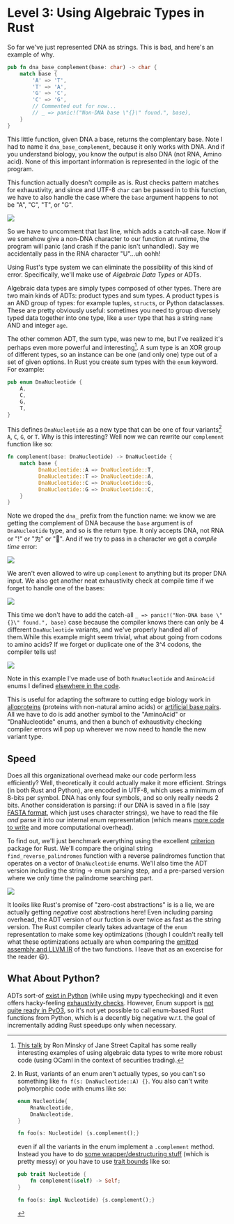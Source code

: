 # Level 3: Using Algebraic Types in Rust

So far we've just represented DNA as strings. This is bad, and here's an example of why. 

``` rust
pub fn dna_base_complement(base: char) -> char {
    match base {
        'A' => 'T',
        'T' => 'A',
        'G' => 'C',
        'C' => 'G',
        // Commented out for now...
        // _ => panic!("Non-DNA base \"{}\" found.", base),
    }
}
```

This little function, given DNA a base, returns the complentary base. Note I had to name it `dna_base_complement`, because it only works with DNA. And if you understand biology, you know the output is also DNA (not RNA, Amino acid). None of this important information is represented in the logic of the program.

This function actually doesn't compile as is. Rust checks pattern matches for exhaustivity, and since and UTF-8 `char` can be passed in to this function, we have to also handle the case where the `base` argument happens to not be "A", "C", "T", or "G". 

![](2021-11-12-08-45-01.png)

So we have to uncomment that last line, which adds a catch-all case. Now if we somehow give a non-DNA character to our function at runtime, the program will panic (and crash if the panic isn't unhandled). Say we accidentally pass in the RNA character "U"...uh oohh! 

Using Rust's type system we can eliminate the possibility of this kind of error. Specifically, we'll make use of _Algebraic Data Types_ or ADTs.

Algebraic data types are simply types composed of other types. There are two main kinds of ADTs: product types and sum types. A product types is an AND group of types: for example tuples, `struct`s, or Python dataclasses. These are pretty obviously useful: sometimes you need to group diversely typed data together into one type, like a `user` type that has a string `name` AND and integer `age`. 

The other common ADT, the sum type, was new to me, but I've realized it's perhaps even more powerful and interesting[^2]. A sum type is an XOR group of different types, so an instance can be one (and only one) type out of a set of given options. In Rust you create sum types with the `enum` keyword. For example:

``` rust
pub enum DnaNucleotide {
    A,
    C,
    G,
    T,
}
```

This defines `DnaNucleotide` as a new type that can be one of four variants[^3] `A`, `C`, `G`, or `T`. Why is this interesting? Well now we can rewrite our `complement` function like so:

``` rust
fn complement(base: DnaNucleotide) -> DnaNucleotide {
    match base {
          DnaNucleotide::A => DnaNucleotide::T,
          DnaNucleotide::T => DnaNucleotide::A,
          DnaNucleotide::C => DnaNucleotide::G,
          DnaNucleotide::G => DnaNucleotide::C,
    }
}
```

Note we droped the `dna_` prefix from the function name: we know we are getting the complement of DNA because the `base` argument is of `DnaNucleotide` type, and so is the return type. It only accepts DNA, not RNA or "!" or "为" or "🌯". And if we try to pass in a character we get a _compile time_ error:

![](2021-11-12-09-45-14.png)

We aren't even allowed to wire up `complement` to anything but its proper DNA input. We also get another neat exhaustivity check at compile time if we forget to handle one of the bases:

![](2021-11-12-09-40-15.png)

This time we don't have to add the catch-all `_ => panic!("Non-DNA base \"{}\" found.", base)` case because the compiler knows there can only be 4 different `DnaNucleotide` variants, and we've properly handled all of them.While this example might seem trivial, what about going from codons to amino acids? If we forget or duplicate one of the 3^4 codons, the compiler tells us!

![](2021-11-12-09-49-10.png)

Note in this example I've made use of both `RnaNucleotide` and `AminoAcid` enums I defined [elsewhere in the code](https://github.com/cyniphile/rosalind/blob/main/bio-lib-algebraic-rs/src/lib.rs). 

This is useful for adapting the software to cutting edge biology work in [alloproteins](https://en.wikipedia.org/wiki/Alloprotein#:~:text=An%20alloprotein%20is%20a%20novel,non%2Dnatural%22%20amino%20acids.&text=The%20usual%20mechanisms%2C%20which%20produce,novel%20proteins%20the%20same%20way.) (proteins with non-natural amino acids) or [artificial base pairs](https://en.wikipedia.org/wiki/D5SICS). All we have to do is add another symbol to the "AminoAcid" or "DnaNucleotide" enums, and then a bunch of exhaustivity checking compiler errors will pop up wherever we now need to handle the new variant type. 

## Speed

Does all this organizational overhead make our code perform less efficiently? Well, theoretically it could actually make it more efficient. Strings (in both Rust and Python), are encoded in UTF-8, which uses a minimum of 8-bits per symbol. DNA has only four symbols, and so only really needs 2 bits. Another consideration is parsing: if our DNA is saved in a file (say [FASTA format](https://en.wikipedia.org/wiki/FASTA_format), which just uses character strings), we have to read the file _and_ parse it into our internal enum representation (which means [more code to write](https://github.com/cyniphile/rosalind/blob/99c3fdb60985b09e9418b308d9bdae4a7657ecbe/bio-lib-algebraic-rs/src/lib.rs#L86) and more computational overhead).

To find out, we'll just benchmark everything using the excellent [criterion](https://github.com/bheisler/criterion.rs) package for Rust. We'll compare the original string `find_reverse_palindromes` function with a reverse palindromes function that operates on a vector of `DnaNucleotide` enums. We'll also time the ADT version including the string -> enum parsing step, and a pre-parsed version where we only time the palindrome searching part. 

![](Schermata-2021-11-16-alle-15.51.28.png)

It looiks like Rust's promise of "zero-cost abstractions" is is a lie, we are actually getting _negative_ cost abstractions here! Even including parsing overhead, the ADT version of our fuction is over twice as fast as the string version. The Rust compiler clearly takes advantage of the `enum` representation to make some key optimizations (though I couldn't really tell what these optimizations actually are when comparing the [emitted assembly and LLVM IR](https://github.com/cyniphile/rosalind/blob/main/bio-lib-algebraic-rs/asm_output/find_reverse_palindromes_adt.asm) of the two functions. I leave that as an excercise for the reader 😃). 

## What About Python?

ADTs sort-of [exist in Python](https://stackoverflow.com/questions/16258553/how-can-i-define-algebraic-data-types-in-python) (while using mypy typechecking) and it even offers hacky-feeling [exhaustivity checks](https://hakibenita.com/python-mypy-exhaustive-checking). However, Enum support is [not quite ready in PyO3](https://github.com/PyO3/pyo3/issues/834), so it's not yet possible to call enum-based Rust functions from Python, which is a decently big negative w.r.t. the goal of incrementally adding Rust speedups only when necessary.

[^2]: [This talk](https://youtu.be/FnBPECrSC7o?t=1867) by Ron Minsky of Jane Street Capital has some really interesting examples of using algebraic data types to write more robust code (using OCaml in the context of securities trading).

[^3]: In Rust, variants of an enum aren't actually types, so you can't so something like `fn f(s: DnaNucleotide::A) {}`. You also can't write polymorphic code with enums like so:
    ```rust
    enum Nucleotide{
        RnaNucleotide,
        DnaNucleotide,
    }

    fn foo(s: Nucleotide) {s.complement();}
    ```
    even if all the variants in the enum implement a `.complement` method. Instead you have to do [some wrapper/destructuring stuff](https://stackoverflow.com/questions/51188460/how-can-i-structure-destructure-an-enum-of-enums) (which is pretty messy) or you have to use [trait bounds](https://doc.rust-lang.org/rust-by-example/generics/bounds.html) like so: 
    ``` rust
    pub trait Nucleotide {
        fn complement(&self) -> Self;
    }

    fn foo(s: impl Nucleotide) {s.complement();}
    ```